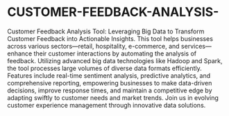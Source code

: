 # CUSTOMER-FEEDBACK-ANALYSIS-
Customer Feedback Analysis Tool: Leveraging Big Data to Transform Customer Feedback into Actionable Insights. This tool helps businesses across various sectors—retail, hospitality, e-commerce, and services—enhance their customer interactions by automating the analysis of feedback. Utilizing advanced big data technologies like Hadoop and Spark, the tool processes large volumes of diverse data formats efficiently. Features include real-time sentiment analysis, predictive analytics, and comprehensive reporting, empowering businesses to make data-driven decisions, improve response times, and maintain a competitive edge by adapting swiftly to customer needs and market trends. Join us in evolving customer experience management through innovative data solutions.

